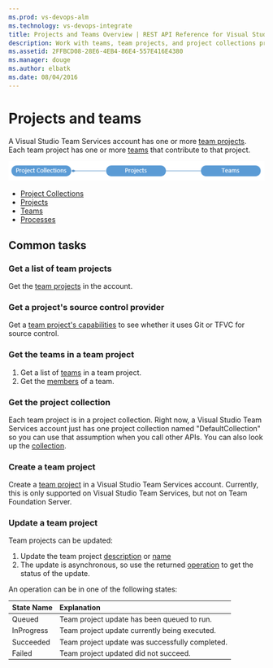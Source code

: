 ```yaml
---
ms.prod: vs-devops-alm
ms.technology: vs-devops-integrate
title: Projects and Teams Overview | REST API Reference for Visual Studio Team Services and Team Foundation Server
description: Work with teams, team projects, and project collections programmatically using the REST APIs for Visual Studio Team Services and Team Foundation Server.
ms.assetid: 2FFBCD08-28E6-4EB4-86E4-557E416E4380
ms.manager: douge
ms.author: elbatk
ms.date: 08/04/2016
---
```


# Projects and teams

A Visual Studio Team Services account has one or more [team projects](./projects.md). Each team project has one or more [teams](./teams.md) that contribute to that project.

![Project and team resources](./_img/projects-and-teams.png)

* [Project Collections](./project-collections.md)
* [Projects](./projects.md)
* [Teams](./teams.md)
* [Processes](./processes.md)

## Common tasks

### Get a list of team projects

Get the [team projects](./projects.md) in the account.

### Get a project's source control provider

Get a [team project's capabilities](./projects.md#withcapabilities) to see whether it uses Git or TFVC for source control.

### Get the teams in a team project

1. Get a list of [teams](./teams.md) in a team project.
2. Get the [members](./teams.md#GetaTeamMembers) of a team.

### Get the project collection

Each team project is in a project collection.
Right now, a Visual Studio Team Services account just has one project collection named "DefaultCollection" so you can use that assumption when you call other APIs.
You can also look up the [collection](./project-collections.md).

### Create a team project

Create a [team project](./projects.md#createateamproject) in a Visual Studio Team Services account. Currently, this is only supported on Visual Studio Team Services, but not on Team Foundation Server.

### Update a team project

Team projects can be updated:

1. Update the team project [description](./projects.md#UpdateDescription) or [name](./projects.md#UpdateName)
2. The update is asynchronous, so use the returned [operation](./projects.md#GetOperation)
to get the status of the update.

An operation can be in one of the following states:

| State Name    | Explanation
|:--------------|:-----------------
| Queued           | Team project update has been queued to run. 
| InProgress | Team project update currently being executed. 
| Succeeded      | Team project update was successfully completed. 
| Failed    | Team project updated did not succeed. 

